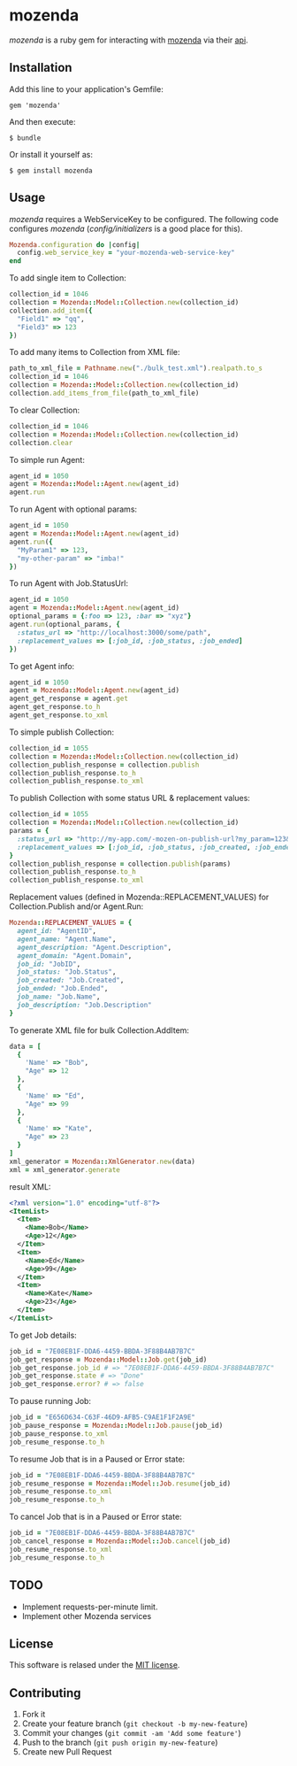 # mozenda

*mozenda* is a ruby gem for interacting with [mozenda](https://www.mozenda.com/) via their [api](https://www.mozenda.com/api).

## Installation

Add this line to your application's Gemfile:

    gem 'mozenda'

And then execute:

    $ bundle

Or install it yourself as:

    $ gem install mozenda

## Usage

*mozenda* requires a WebServiceKey to be configured.  The following code configures *mozenda* (*config/initializers* is a good place for this).
```ruby
Mozenda.configuration do |config|
  config.web_service_key = "your-mozenda-web-service-key"
end
```

To add single item to Collection:
```ruby
collection_id = 1046
collection = Mozenda::Model::Collection.new(collection_id)
collection.add_item({
  "Field1" => "qq",
  "Field3" => 123
})
```

To add many items to Collection from XML file:
```ruby
path_to_xml_file = Pathname.new("./bulk_test.xml").realpath.to_s
collection_id = 1046
collection = Mozenda::Model::Collection.new(collection_id)
collection.add_items_from_file(path_to_xml_file)
```

To clear Collection:
```ruby
collection_id = 1046
collection = Mozenda::Model::Collection.new(collection_id)
collection.clear
```

To simple run Agent:
```ruby
agent_id = 1050
agent = Mozenda::Model::Agent.new(agent_id)
agent.run
```
  
To run Agent with optional params:
```ruby
agent_id = 1050
agent = Mozenda::Model::Agent.new(agent_id)
agent.run({
  "MyParam1" => 123,
  "my-other-param" => "imba!"
})
```
  
To run Agent with Job.StatusUrl:
```ruby
agent_id = 1050
agent = Mozenda::Model::Agent.new(agent_id)
optional_params = {:foo => 123, :bar => "xyz"}
agent.run(optional_params, {
  :status_url => "http://localhost:3000/some/path",
  :replacement_values => [:job_id, :job_status, :job_ended]
})
```
  
To get Agent info:
```ruby
agent_id = 1050
agent = Mozenda::Model::Agent.new(agent_id)
agent_get_response = agent.get
agent_get_response.to_h
agent_get_response.to_xml
```

To simple publish Collection:
```ruby
collection_id = 1055
collection = Mozenda::Model::Collection.new(collection_id)
collection_publish_response = collection.publish
collection_publish_response.to_h
collection_publish_response.to_xml
```

To publish Collection with some status URL & replacement values:
```ruby
collection_id = 1055
collection = Mozenda::Model::Collection.new(collection_id)
params = {
  :status_url => "http://my-app.com/-mozen-on-publish-url?my_param=123&other_param=foo",
  :replacement_values => [:job_id, :job_status, :job_created, :job_ended]
}
collection_publish_response = collection.publish(params)
collection_publish_response.to_h
collection_publish_response.to_xml
```

Replacement values (defined in Mozenda::REPLACEMENT_VALUES) for Collection.Publish and/or Agent.Run:
```ruby
Mozenda::REPLACEMENT_VALUES = {
  agent_id: "AgentID",
  agent_name: "Agent.Name",
  agent_description: "Agent.Description",
  agent_domain: "Agent.Domain",
  job_id: "JobID",
  job_status: "Job.Status",
  job_created: "Job.Created",
  job_ended: "Job.Ended",
  job_name: "Job.Name",
  job_description: "Job.Description"
}
```

To generate XML file for bulk Collection.AddItem:
```ruby
data = [
  {
    'Name' => "Bob",
    "Age" => 12
  },
  {
    'Name' => "Ed",
    "Age" => 99
  },
  {
    'Name' => "Kate",
    "Age" => 23
  }
]
xml_generator = Mozenda::XmlGenerator.new(data)
xml = xml_generator.generate
```

result XML:
```xml
<?xml version="1.0" encoding="utf-8"?>
<ItemList>
  <Item>
    <Name>Bob</Name>
    <Age>12</Age>
  </Item>
  <Item>
    <Name>Ed</Name>
    <Age>99</Age>
  </Item>
  <Item>
    <Name>Kate</Name>
    <Age>23</Age>
  </Item>
</ItemList>
```

To get Job details:
```ruby
job_id = "7E08EB1F-DDA6-4459-BBDA-3F88B4AB7B7C"
job_get_response = Mozenda::Model::Job.get(job_id)
job_get_response.job_id # => "7E08EB1F-DDA6-4459-BBDA-3F88B4AB7B7C"
job_get_response.state # => "Done"
job_get_response.error? # => false
```

To pause running Job:
```ruby
job_id = "E656D634-C63F-46D9-AFB5-C9AE1F1F2A9E"
job_pause_response = Mozenda::Model::Job.pause(job_id)
job_pause_response.to_xml
job_resume_response.to_h
```

To resume Job that is in a Paused or Error state:
```ruby
job_id = "7E08EB1F-DDA6-4459-BBDA-3F88B4AB7B7C"
job_resume_response = Mozenda::Model::Job.resume(job_id)
job_resume_response.to_xml
job_resume_response.to_h
```

To cancel Job that is in a Paused or Error state:
```ruby
job_id = "7E08EB1F-DDA6-4459-BBDA-3F88B4AB7B7C"
job_cancel_response = Mozenda::Model::Job.cancel(job_id)
job_resume_response.to_xml
job_resume_response.to_h
```


## TODO
* Implement requests-per-minute limit.
* Implement other Mozenda services

## License

This software is relased under the [MIT license](LICENSE.md).

## Contributing

1. Fork it
2. Create your feature branch (`git checkout -b my-new-feature`)
3. Commit your changes (`git commit -am 'Add some feature'`)
4. Push to the branch (`git push origin my-new-feature`)
5. Create new Pull Request
